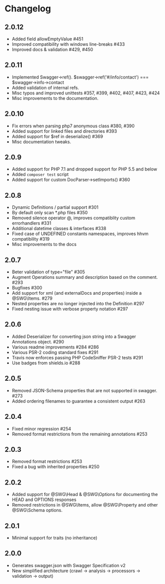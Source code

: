 # Changelog

## 2.0.12

 - Added field allowEmptyValue #451
 - Improved compatibility with windows line-breaks #433
 - Improved docs & validation #429, #450

## 2.0.11

 - Implemented Swagger->ref(). $swagger->ref('#/info/contact') === $swagger->info->contact
 - Added validation of internal refs.
 - Misc typos and improved unittests #357, #399, #402, #407, #423, #424
 - Misc improvements to the documentation.

## 2.0.10

 - Fix errors when parsing php7 anonymous class #380, #390
 - Added support for linked files and directories #393
 - Added support for $ref in deserialize() #369
 - Misc documentation tweaks.

## 2.0.9

 - Added support for PHP 7.1 and dropped support for PHP 5.5 and below
 - Added `composer test` script
 - Added support for custom DocParser->setImports() #360

## 2.0.8

 - Dynamic Definitions / partial support #301
 - By default only scan *.php files #350
 - Removed silence operator @, improves compatiblity custom errorhandlers #331
 - Additional datetime classes & interfaces #338
 - Fixed case of UNDEFINED constants namespaces, improves hhvm compatibility #319
 - Misc improvements to the docs

## 2.0.7

 - Beter validation of type="file" #305
 - Augment Operations summary and description based on the comment. #293
 - Bugfixes #300
 - Add support for xml (and externalDocs and properties) inside a @SWG\Items. #279
 - Nested properties are no longer injected into the Definition #297
 - Fixed nesting issue with verbose property notation #297

## 2.0.6

 - Added Deserializer for converting json string into a Swagger Annotations object. #290
 - Various readme improvements #284 #286
 - Various PSR-2 coding standard fixes #291
 - Travis now enforces passing PHP CodeSniffer PSR-2 tests #291
 - Use badges from shields.io #288

## 2.0.5

 - Removed JSON-Schema properties that are not supported in swagger. #273
 - Added ordering filenames to guarantee a consistent output #263

## 2.0.4

 - Fixed minor regression #254
 - Removed format restrictions from the remaining annotations #253

## 2.0.3

 - Removed format restrictions #253
 - Fixed a bug with inherited properties #250

## 2.0.2

 - Added support for @SWG\Head & @SWG\Options for documenting the HEAD and OPTIONS responses
 - Removed restrictions in @SWG\Items, allow @SWG\Property and other @SWG\Schema options.

## 2.0.1

 - Minimal support for traits (no inheritance)

## 2.0.0

 - Generates swagger.json with Swagger Specification v2
 - New simplified architecture (crawl -> analysis -> processors -> validation -> output)
